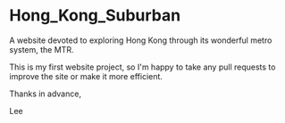 # Hong_Kong_Suburban
A website devoted to exploring Hong Kong through its wonderful metro system, the MTR.

This is my first website project, so I'm happy to take any pull requests to improve the site or make it more efficient. 

Thanks in advance,

Lee
